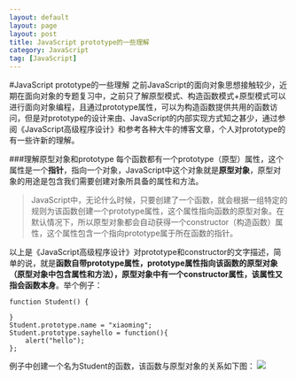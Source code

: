 ```yaml
---
layout: default
layout: page
layout: post
title: JavaScript prototype的一些理解
category: JavaScript
tag: [JavaScript]
---
```

#JavaScript prototype的一些理解
之前JavaScript的面向对象思想接触较少，近期在面向对象的专题复习中，之前只了解原型模式、构造函数模式+原型模式可以进行面向对象编程，且通过prototype属性，可以为构造函数提供共用的函数访问，但是对prototype的设计来由、JavaScript的内部实现方式知之甚少，通过参阅《JavaScript高级程序设计》和参考各种大牛的博客文章，个人对prototype的有一些许新的理解。

###理解原型对象和prototype
每个函数都有一个prototype（原型）属性，这个属性是一个**指针**，指向一个对象，JavaScript中这个对象就是**原型对象**，原型对象的用途是包含我们需要创建对象所具备的属性和方法。

>JavaScript中，无论什么时候，只要创建了一个函数，就会根据一组特定的规则为该函数创建一个prototype属性，这个属性指向函数的原型对象。在默认情况下，所以原型对象都会自动获得一个constructor（构造函数）属性，这个属性包含一个指向prototype属于所在函数的指针。

以上是《JavaScript高级程序设计》对prototype和constructor的文字描述，简单的说，就是**函数自带prototype属性，prototype属性指向该函数的原型对象（原型对象中包含属性和方法），原型对象中有一个constructor属性，该属性又指会函数本身**。举个例子：

	function Student() {

	}
	Student.prototype.name = "xiaoming";
	Student.prototype.sayhello = function(){
		alert("hello");
	};

例子中创建一个名为Student的函数，该函数与原型对象的关系如下图：
![](http://i.imgur.com/rBCkhhy.jpg)